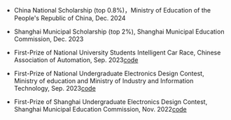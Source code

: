 - China National Scholarship (top 0.8%)，Ministry of Education of the People's Republic of China, Dec. 2024

- Shanghai Municipal Scholarship (top 2%), Shanghai Municipal Education Commission, Dec. 2023

- First-Prize of National University Students Intelligent Car Race, Chinese Association of Automation, Sep. 2023[code](https://github.com/SORMaker/CH32-Bike-Overland)

- First-Prize of National Undergraduate Electronics Design Contest, Ministry of education and Ministry of Industry and Information Technology, Sep. 2023[code](https://github.com/SORMaker/2023NUEDC)

- First-Prize of Shanghai Undergraduate Electronics Design Contest, Shanghai Municipal Education Commission, Nov. 2022[code](https://github.com/SORMaker/My_2022TICup)